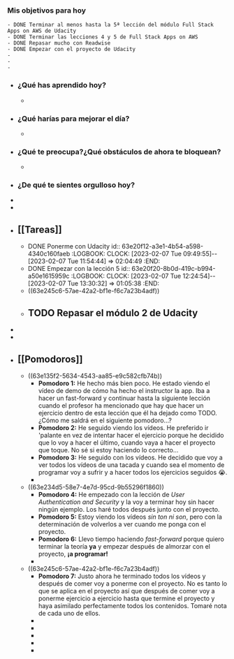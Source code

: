 ### Mis objetivos para hoy
	- DONE Terminar al menos hasta la 5ª lección del módulo Full Stack Apps on AWS de Udacity
	- DONE Terminar las lecciones 4 y 5 de Full Stack Apps on AWS
	- DONE Repasar mucho con Readwise
	- DONE Empezar con el proyecto de Udacity
	-
	-
	-
- ### ¿Qué has aprendido hoy?
	-
- ### ¿Qué harías para mejorar el día?
	-
- ### ¿Qué te preocupa?¿Qué obstáculos de ahora te bloquean?
	-
- ### ¿De qué te sientes orgulloso hoy?
-
-
- ## [[Tareas]]
	- DONE Ponerme con Udacity
	  id:: 63e20f12-a3e1-4b54-a598-4340c160faeb
	  :LOGBOOK:
	  CLOCK: [2023-02-07 Tue 09:49:55]--[2023-02-07 Tue 11:54:44] =>  02:04:49
	  :END:
	- DONE Empezar con la lección 5
	  id:: 63e20f20-8b0d-419c-b994-a50e1615959c
	  :LOGBOOK:
	  CLOCK: [2023-02-07 Tue 12:24:54]--[2023-02-07 Tue 13:30:32] =>  01:05:38
	  :END:
	- ((63e245c6-57ae-42a2-bf1e-f6c7a23b4adf))
	- TODO Repasar el módulo 2 de Udacity
		-
-
-
- ## [[Pomodoros]]
	- ((63e135f2-5634-4543-aa85-e9c582cfb74b))
		- **Pomodoro 1:** He hecho más bien poco. He estado viendo el vídeo de demo de cómo ha hecho el instructor la app. Iba a hacer un fast-forward y continuar hasta la siguiente lección cuando el profesor ha mencionado que hay que hacer un ejercicio dentro de esta lección que él ha dejado como TODO. ¿Cómo me saldrá en el siguiente pomodoro...?
		- **Pomodoro 2:** He seguido viendo los vídeos. He preferido ir 'palante en vez de intentar hacer el ejercicio porque he decidido que lo voy a hacer el último, cuando vaya a hacer el proyecto que toque. No sé si estoy haciendo lo correcto...
		- **Pomodoro 3:** He seguido con los vídeos. He decidido que voy a ver todos los vídeos de una tacada y cuando sea el momento de programar voy a sufrir y a hacer todos los ejercicios seguidos 😭.
		-
	- ((63e234d5-58e7-4e7d-95cd-9b55296f1860))
		- **Pomodoro 4:** He empezado con la lección de *User Authentication and Security* y la voy a terminar hoy sin hacer ningún ejemplo. Los haré todos después junto con el proyecto.
		- **Pomodoro 5:** Estoy viendo los vídeos *sin ton ni son*, pero con la determinación de volverlos a ver cuando me ponga con el proyecto.
		- **Pomodoro 6:** Llevo tiempo haciendo *fast-forward* porque quiero terminar la teoría **ya** y empezar después de almorzar con el proyecto, **¡a programar!**
		-
	- ((63e245c6-57ae-42a2-bf1e-f6c7a23b4adf))
		- **Pomodoro 7:** Justo ahora he terminado todos los vídeos y después de comer voy a ponerme con el proyecto. No es tanto lo que se aplica en el proyecto así que después de comer voy a ponerme ejercicio a ejercicio hasta que termine el proyecto y haya asimilado perfectamente todos los contenidos. Tomaré nota de cada uno de ellos.
		-
		-
		-
		-
		-